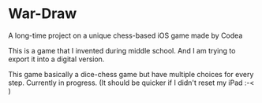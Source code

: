 # War-Draw
A long-time project on a unique chess-based iOS game made by Codea

This is a game that I invented during middle school. And I am trying to export it into a digital version.

This game basically a dice-chess game but have multiple choices for every step.
Currently in progress. (It should be quicker if I didn't reset my iPad :-< )
